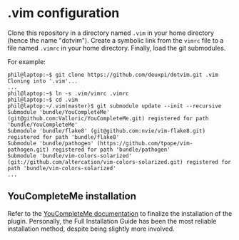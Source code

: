 # .vim configuration

Clone this repository in a directory named `.vim` in your home directory (hence
the name "dotvim"). Create a symbolic link from the `vimrc` file to a file
named `.vimrc` in your home directory. Finally, load the git submodules.

For example:

    phil@laptop:~$ git clone https://github.com/deuxpi/dotvim.git .vim
    Cloning into '.vim'...
    ...
    phil@laptop:~$ ln -s .vim/vimrc .vimrc
    phil@laptop:~$ cd .vim
    phil@laptop:~/.vim(master)$ git submodule update --init --recursive
    Submodule 'bundle/YouCompleteMe' (git@github.com:Valloric/YouCompleteMe.git) registered for path 'bundle/YouCompleteMe'
    Submodule 'bundle/flake8' (git@github.com:nvie/vim-flake8.git) registered for path 'bundle/flake8'
    Submodule 'bundle/pathogen' (https://github.com/tpope/vim-pathogen.git) registered for path 'bundle/pathogen'
    Submodule 'bundle/vim-colors-solarized' (git://github.com/altercation/vim-colors-solarized.git) registered for path 'bundle/vim-colors-solarized'
    ...

## YouCompleteMe installation

Refer to the [YouCompleteMe documentation](http://valloric.github.io/YouCompleteMe/#installation)
to finalize the installation of the plugin. Personally, the Full Installation
Guide has been the most reliable installation method, despite being slightly
more involved.
